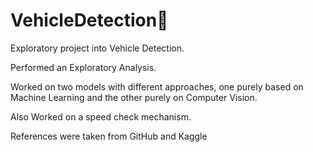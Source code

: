 # VehicleDetection🚗
Exploratory project into Vehicle Detection.

Performed an Exploratory Analysis.

Worked on two models with different approaches, one purely based on Machine Learning and the other purely on Computer Vision.

Also Worked on a speed check mechanism.

References were taken from GitHub and Kaggle

